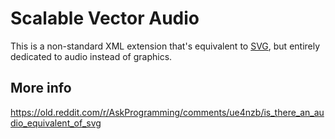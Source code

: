 # Scalable Vector Audio
This is a non-standard XML extension that's equivalent to [SVG](https://en.wikipedia.org/wiki/SVG), but entirely dedicated to audio instead of graphics.

## More info
https://old.reddit.com/r/AskProgramming/comments/ue4nzb/is_there_an_audio_equivalent_of_svg
